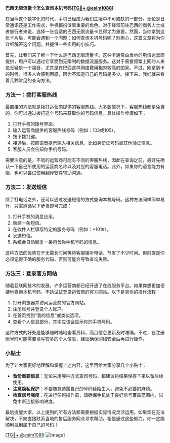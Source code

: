 **巴西无限流量卡怎么查询本机号码[[TG💪+ @esim1088](https://t.me/s/esim1088)]**

在当今这个数字化的时代，手机已经成为我们生活中不可或缺的一部分。无论是日常通讯还是工作需求，手机都扮演着重要的角色。对于经常前往巴西的商务人士或者旅行者来说，选择一张合适的巴西无限流量卡显得尤为重要。然而，当你拿到这张卡片后，可能会遇到一个问题：如何查询本机号码呢？别担心，这篇文章将为你详细解答这个问题，并提供一些实用的小技巧。

首先，让我们来了解一下什么是巴西无限流量卡。这种卡通常由当地的电信运营商提供，用户可以通过它享受到无限制的数据流量服务。这对于需要频繁上网的人来说无疑是一个福音，尤其是在巴西这样网络费用相对较高的国家。不过，刚拿到卡的时候，很多人会感到困惑，因为不知道自己的号码是多少。接下来，我们就来看看几种常见的查询方法。

### 方法一：拨打客服热线

最直接的方法就是拨打运营商提供的客服热线。大多数情况下，客服热线都是免费的，你可以通过拨打这个号码来获取你的号码信息。具体操作步骤如下：

1. 打开手机的拨号界面。
2. 输入运营商提供的客服热线号码（例如：103或105）。
3. 按下拨打键。
4. 接通后，按照语音提示输入相关信息，比如身份证号码或其他验证信息。
5. 客服人员会告知你手机号码。

需要注意的是，不同的运营商可能有不同的客服热线，因此在查询之前，最好先确认一下自己所使用的运营商名称以及对应的客服电话。此外，如果你的语言能力有限，也可以尝试使用翻译软件辅助沟通。

### 方法二：发送短信

除了打电话之外，还可以通过发送短信的方式查询本机号码。这种方法同样简单易行，只需遵循以下步骤即可完成：

1. 打开手机的消息应用。
2. 新建一条短信。
3. 在收件人栏填写特定的服务号码（例如：*101#）。
4. 发送短信。
5. 系统会自动回复一条包含你手机号码的信息。

这种方法的优势在于无需长时间等待客服接听电话，节省了不少时间。但前提是你必须记得正确的服务代码，否则可能会导致查询失败。

### 方法三：登录官方网站

随着互联网技术的发展，许多运营商都已经开通了在线服务平台。如果你想更加便捷地查询本机号码，不妨试试登录运营商的官方网站。以下是具体的操作流程：

1. 打开浏览器并访问运营商的官方网站。
2. 注册账号并登录个人账户。
3. 在首页找到“我的信息”或类似选项。
4. 查看个人信息部分，其中应该会显示你的手机号码。

这种方式的好处是能够随时随地查看资料，而且信息更新及时准确。不过，在注册账号时可能需要填写较多的个人信息，建议确保网络安全后再进行操作。

### 小贴士

为了让大家更好地理解和掌握上述内容，这里再给大家分享几个小贴士：

- **备份重要信息**：无论采用哪种方式查询号码，都建议将结果保存下来以备后续使用。
- **注意隐私保护**：不要随意透露自己的号码给陌生人，避免不必要的麻烦。
- **检查信号强度**：在进行任何操作前，请确保手机处于良好信号覆盖范围内，以免中断连接影响进度。

最后提醒大家，以上提到的所有方法都需要根据实际情况灵活运用。如果实在无法解决，不妨直接联系当地的售后服务网点寻求帮助。相信通过这些努力，你一定能顺利找到属于自己的号码！

[[TG💪+ @esim1088](https://t.me/s/esim1088) ![Image](https://i.postimg.cc/4NQfJmqS/Snipaste-2025-05-13-00-14-12.png)]